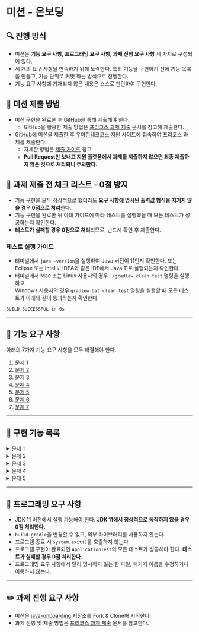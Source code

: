 # 미션 - 온보딩

## 🔍 진행 방식

- 미션은 **기능 요구 사항, 프로그래밍 요구 사항, 과제 진행 요구 사항** 세 가지로 구성되어 있다.
- 세 개의 요구 사항을 만족하기 위해 노력한다. 특히 기능을 구현하기 전에 기능 목록을 만들고, 기능 단위로 커밋 하는 방식으로 진행한다.
- 기능 요구 사항에 기재되지 않은 내용은 스스로 판단하여 구현한다.

## 📮 미션 제출 방법

- 미션 구현을 완료한 후 GitHub을 통해 제출해야 한다.
    - GitHub을 활용한 제출 방법은 [프리코스 과제 제출](https://github.com/woowacourse/woowacourse-docs/tree/master/precourse) 문서를 참고해
      제출한다.
- GitHub에 미션을 제출한 후 [우아한테크코스 지원](https://apply.techcourse.co.kr) 사이트에 접속하여 프리코스 과제를 제출한다.
    - 자세한 방법은 [제출 가이드](https://github.com/woowacourse/woowacourse-docs/tree/master/precourse#제출-가이드) 참고
    - **Pull Request만 보내고 지원 플랫폼에서 과제를 제출하지 않으면 최종 제출하지 않은 것으로 처리되니 주의한다.**

## 🚨 과제 제출 전 체크 리스트 - 0점 방지

- 기능 구현을 모두 정상적으로 했더라도 **요구 사항에 명시된 출력값 형식을 지키지 않을 경우 0점으로 처리**한다.
- 기능 구현을 완료한 뒤 아래 가이드에 따라 테스트를 실행했을 때 모든 테스트가 성공하는지 확인한다.
- **테스트가 실패할 경우 0점으로 처리**되므로, 반드시 확인 후 제출한다.

### 테스트 실행 가이드

- 터미널에서 `java -version`을 실행하여 Java 버전이 11인지 확인한다. 또는 Eclipse 또는 IntelliJ IDEA와 같은 IDE에서 Java 11로 실행되는지 확인한다.
- 터미널에서 Mac 또는 Linux 사용자의 경우 `./gradlew clean test` 명령을 실행하고,   
  Windows 사용자의 경우  `gradlew.bat clean test` 명령을 실행할 때 모든 테스트가 아래와 같이 통과하는지 확인한다.

```
BUILD SUCCESSFUL in 0s
```

---

## 🚀 기능 요구 사항
아래의 7가지 기능 요구 사항을 모두 해결해야 한다.

1. [문제 1](./docs/PROBLEM1.md)
2. [문제 2](./docs/PROBLEM2.md)
3. [문제 3](./docs/PROBLEM3.md)
4. [문제 4](./docs/PROBLEM4.md)
5. [문제 5](./docs/PROBLEM5.md)
6. [문제 6](./docs/PROBLEM6.md)
7. [문제 7](./docs/PROBLEM7.md)

---
## 🚀 구현 기능 목록

<details>
<summary>문제 1</summary>
<div markdown="1">

- 조건을 만족하는 지 점검
- 각 입력값을 더하거나 곱한 값을 배열로 생성한 후 정렬
- 가장 큰 값을 비교하여 result 출력


</div>
</details>

<details>
<summary>문제 2</summary>
<div markdown="1">

- 입력 문자열을 분리하여 배열로 저장한 후 리스트로 변환
- while문을 진행하여 리스트에서 연속적으로 중복되는 문자열은 삭제
  - 모두 중복되어 문자열이 없거나 더이상 중복되는 문자열이 없을 경우 반복문 빠져나옴
- 리스트의 문자열을 합쳐서 출력 

</div>
</details>

<details>
<summary>문제 3</summary>
<div markdown="1">

- 입력 값까지 for문 진행
  - number를 Strgin형태로 변환 후 3,6,9를 포함하였다면 문자열 배열로 변환
  - 배열의 길이만큼 반복문을 진행하며 3,6,9를 포함하였는지 판별
    - 포함하였다면 answer += 1
- answer 값 출력

</div>
</details>

<details>
<summary>문제 4</summary>
<div markdown="1">

- map에 반대되는 알파벳들을 쌍 형태로 저장
  - for문을 진행하며 아스키코드를 변환하여 저장
- 입력 문자열의 반대 문자열 저장하기 
  - 문자열이 알파벳으로만 이루어졌는지 확인
  - 입력 문자열을 배열 형태로 분할하여 저장, 변환하여 string을 담을 배열 선언
  - 배열의 문자를 key 값으로 갖는 value를 answerArr에 담는 메소드 선언
    - for문을 진행하며 key 값에 맞는 value를 배열에 저장
    - 대문자일 경우 대문자, 소문자일 경우 소문자로 배열에 저장
- answerArr의 문자열을 합쳐서 출력

</div>
</details>

<details>
<summary>문제 5</summary>
<div markdown="1">

- 화폐 단위를 순서대로 배열로 저장
- for문을 진행하며 화폐 개수를 리스트에 추가
  - money를 화폐 단위의 배열값으로 나눠서 얻은 몫을 리스트에 추가
  - 나눈 나머지 값을 money로 for문 진행
- 리스트 출력


</div>
</details>

---
## 🎯 프로그래밍 요구 사항

- JDK 11 버전에서 실행 가능해야 한다. **JDK 11에서 정상적으로 동작하지 않을 경우 0점 처리한다.**
- `build.gradle`을 변경할 수 없고, 외부 라이브러리를 사용하지 않는다.
- 프로그램 종료 시 `System.exit()`를 호출하지 않는다.
- 프로그램 구현이 완료되면 `ApplicationTest`의 모든 테스트가 성공해야 한다. **테스트가 실패할 경우 0점 처리한다.**
- 프로그래밍 요구 사항에서 달리 명시하지 않는 한 파일, 패키지 이름을 수정하거나 이동하지 않는다.

---

## ✏️ 과제 진행 요구 사항

- 미션은 [java-onboarding](https://github.com/woowacourse-precourse/java-onboarding) 저장소를 Fork & Clone해 시작한다.
- 과제 진행 및 제출 방법은 [프리코스 과제 제출](https://github.com/woowacourse/woowacourse-docs/tree/master/precourse) 문서를 참고한다.
